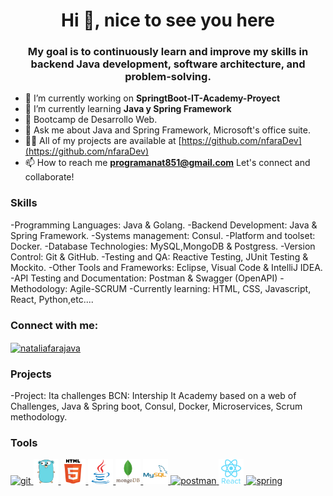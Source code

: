 <h1 align="center">Hi 👋, nice to see you here</h1>
<h3 align="center">My goal is to continuously learn and improve my skills in backend Java development, software architecture, and problem-solving.</h3>

- 🔭 I’m currently working on **SpringtBoot-IT-Academy-Proyect**
- 🌱 I’m currently learning **Java y Spring Framework**
- 🌱 Bootcamp de Desarrollo Web.
- 💬 Ask me about Java and Spring Framework, Microsoft's office suite.
- 👨‍💻 All of my projects are available at [https://github.com/nfaraDev](https://github.com/nfaraDev)
- 📫 How to reach me **programanat851@gmail.com**
  Let's connect and collaborate!
  

<h3 align="left">Skills</h3>
-Programming Languages: Java & Golang. 
-Backend Development: Java & Spring Framework.
-Systems management: Consul.
-Platform and toolset: Docker.
-Database Technologies: MySQL,MongoDB & Postgress.
-Version Control: Git & GitHub.
-Testing and QA: Reactive Testing, JUnit Testing & Mockito.
-Other Tools and Frameworks: Eclipse, Visual Code & IntelliJ IDEA.
-API Testing and Documentation: Postman & Swagger (OpenAPI)
-Methodology: Agile-SCRUM
-Currently learning: 
    HTML, CSS, Javascript, React, Python,etc....

<h3 align="left">Connect with me:</h3>
<p align="left">
<a href="https://discord.gg/nataliafarajava" target="blank"><img align="center" src="https://raw.githubusercontent.com/rahuldkjain/github-profile-readme-generator/master/src/images/icons/Social/discord.svg" alt="nataliafarajava" height="30" width="40" /></a>
</p>
<h3 align="left">Projects</h3>
-Project: Ita challenges BCN: Intership It Academy based on a web of Challenges, Java & Spring boot, Consul, Docker, Microservices, Scrum methodology.

<h3 align="left">Tools</h3>
<p align="left"> <a href="https://git-scm.com/" target="_blank" rel="noreferrer"> <img src="https://www.vectorlogo.zone/logos/git-scm/git-scm-icon.svg" alt="git" width="40" height="40"/> </a> <a href="https://golang.org" target="_blank" rel="noreferrer"> <img src="https://raw.githubusercontent.com/devicons/devicon/master/icons/go/go-original.svg" alt="go" width="40" height="40"/> </a> <a href="https://www.w3.org/html/" target="_blank" rel="noreferrer"> <img src="https://raw.githubusercontent.com/devicons/devicon/master/icons/html5/html5-original-wordmark.svg" alt="html5" width="40" height="40"/> </a> <a href="https://www.java.com" target="_blank" rel="noreferrer"> <img src="https://raw.githubusercontent.com/devicons/devicon/master/icons/java/java-original.svg" alt="java" width="40" height="40"/> </a> <a href="https://www.mongodb.com/" target="_blank" rel="noreferrer"> <img src="https://raw.githubusercontent.com/devicons/devicon/master/icons/mongodb/mongodb-original-wordmark.svg" alt="mongodb" width="40" height="40"/> </a> <a href="https://www.mysql.com/" target="_blank" rel="noreferrer"> <img src="https://raw.githubusercontent.com/devicons/devicon/master/icons/mysql/mysql-original-wordmark.svg" alt="mysql" width="40" height="40"/> </a> <a href="https://postman.com" target="_blank" rel="noreferrer"> <img src="https://www.vectorlogo.zone/logos/getpostman/getpostman-icon.svg" alt="postman" width="40" height="40"/> </a> <a href="https://reactjs.org/" target="_blank" rel="noreferrer"> <img src="https://raw.githubusercontent.com/devicons/devicon/master/icons/react/react-original-wordmark.svg" alt="react" width="40" height="40"/> </a> <a href="https://spring.io/" target="_blank" rel="noreferrer"> <img src="https://www.vectorlogo.zone/logos/springio/springio-icon.svg" alt="spring" width="40" height="40"/> </a> </p>
